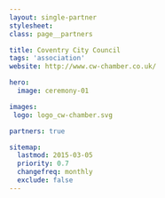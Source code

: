 ```yaml
---
layout: single-partner
stylesheet:
class: page__partners

title: Coventry City Council
tags: 'association'
website: http://www.cw-chamber.co.uk/

hero:
  image: ceremony-01

images:
 logo: logo_cw-chamber.svg

partners: true

sitemap:
  lastmod: 2015-03-05
  priority: 0.7
  changefreq: monthly
  exclude: false
---
```


